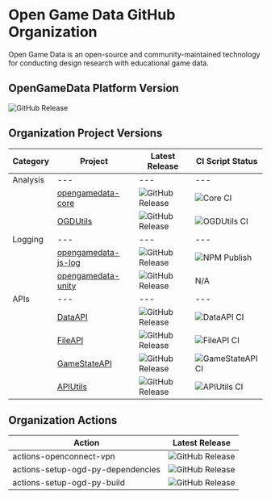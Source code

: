 # Open Game Data GitHub Organization

Open Game Data is an open-source and community-maintained technology for conducting design research with educational game data.

## OpenGameData Platform Version

![GitHub Release](https://img.shields.io/github/v/release/opengamedata/opengamedata-platform?display_name=release)

## Organization Project Versions

| Category | Project                     | Latest Release | CI Script Status |
| ---      | ---                         | ---            | ---              |
| Analysis | ---                         | ---            | ---              |
|          | [opengamedata-core](https://github.com/opengamedata/opengamedata-core)      | ![GitHub Release](https://img.shields.io/github/v/release/opengamedata/opengamedata-core?display_name=release)           | ![Core CI](https://github.com/opengamedata/opengamedata-core/actions/workflows/CI_OGD.yml/badge.svg) |
|          | [OGDUtils](https://github.com/opengamedata/OGDUtils)                        | ![GitHub Release](https://img.shields.io/github/v/release/opengamedata/OGDUtils?display_name=release)                    | ![OGDUtils CI](https://github.com/opengamedata/OGDUtils/actions/workflows/CI_OGDUtils.yml/badge.svg) |
| Logging  | ---                         | ---            | ---              |
|          | [opengamedata-js-log](https://github.com/opengamedata/opengamedata-js-log)  | ![GitHub Release](https://img.shields.io/github/v/release/opengamedata/opengamedata-js-log?display_name=release)         | ![NPM Publish](https://github.com/opengamedata/opengamedata-js-log/actions/workflows/publish_npm.yml/badge.svg) |
|          | [opengamedata-unity](https://github.com/opengamedata/opengamedata-unity)    | ![GitHub Release](https://img.shields.io/github/v/release/opengamedata/opengamedata-unity?display_name=release)          | N/A |
| APIs     | ---                         | ---            | ---              |
|          | [DataAPI](https://github.com/opengamedata/opengamedata-api-data)            | ![GitHub Release](https://img.shields.io/github/v/release/opengamedata/opengamedata-api-data?display_name=release)       | ![DataAPI CI](https://github.com/opengamedata/opengamedata-api-data/actions/workflows/CI_DataAPI.yml/badge.svg) |
|          | [FileAPI](https://github.com/opengamedata/opengamedata-api-files)           | ![GitHub Release](https://img.shields.io/github/v/release/opengamedata/opengamedata-api-files?display_name=release)      | ![FileAPI CI](https://github.com/opengamedata/opengamedata-api-files/actions/workflows/CI_FileAPI.yml/badge.svg) |
|          | [GameStateAPI](https://github.com/opengamedata/opengamedata-api-gamestates) | ![GitHub Release](https://img.shields.io/github/v/release/opengamedata/opengamedata-api-gamestates?display_name=release) | ![GameStateAPI CI](https://github.com/opengamedata/opengamedata-api-gamestates/actions/workflows/CI_GameStateAPI.yml/badge.svg) |
|          | [APIUtils](https://github.com/opengamedata/opengamedata-api-utils)               | ![GitHub Release](https://img.shields.io/github/v/release/opengamedata/opengamedata-api-utils?display_name=release)      | ![APIUtils CI](https://github.com/opengamedata/opengamedata-api-utils/actions/workflows/CI_APIUtils.yml/badge.svg) |

## Organization Actions

| Action                            | Latest Release |
| ---                               | ---            |
| actions-openconnect-vpn           | ![GitHub Release](https://img.shields.io/github/v/release/opengamedata/actions-openconnect-vpn?display_name=release) |
| actions-setup-ogd-py-dependencies | ![GitHub Release](https://img.shields.io/github/v/release/opengamedata/actions-setup-ogd-py-dependencies?display_name=release) |
| actions-setup-ogd-py-build        | ![GitHub Release](https://img.shields.io/github/v/release/opengamedata/actions-setup-ogd-py-build?display_name=release) |

